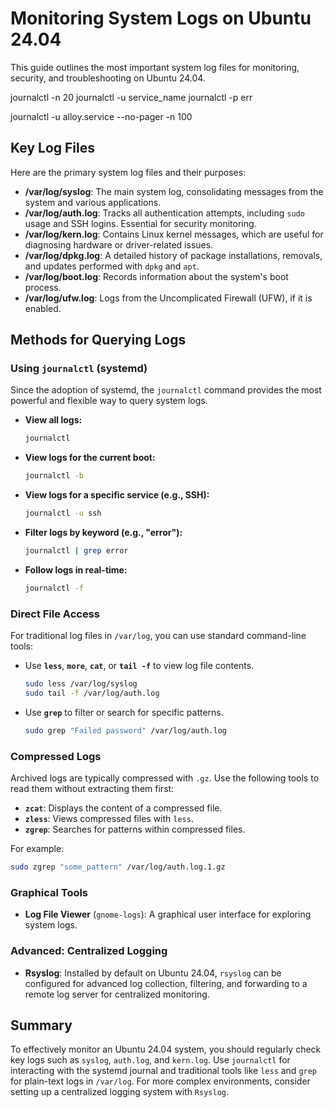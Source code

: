 # Monitoring System Logs on Ubuntu 24.04

This guide outlines the most important system log files for monitoring, security, and troubleshooting on Ubuntu 24.04.

journalctl -n 20
journalctl -u service_name
journalctl -p err

journalctl -u alloy.service --no-pager -n 100

## Key Log Files

Here are the primary system log files and their purposes:

- **/var/log/syslog**: The main system log, consolidating messages from the system and various applications.
- **/var/log/auth.log**: Tracks all authentication attempts, including `sudo` usage and SSH logins. Essential for security monitoring.
- **/var/log/kern.log**: Contains Linux kernel messages, which are useful for diagnosing hardware or driver-related issues.
- **/var/log/dpkg.log**: A detailed history of package installations, removals, and updates performed with `dpkg` and `apt`.
- **/var/log/boot.log**: Records information about the system's boot process.
- **/var/log/ufw.log**: Logs from the Uncomplicated Firewall (UFW), if it is enabled.


## Methods for Querying Logs

### Using `journalctl` (systemd)

Since the adoption of systemd, the `journalctl` command provides the most powerful and flexible way to query system logs.

- **View all logs:**
  ```bash
  journalctl
  ```
- **View logs for the current boot:**
  ```bash
  journalctl -b
  ```
- **View logs for a specific service (e.g., SSH):**
  ```bash
  journalctl -u ssh
  ```
- **Filter logs by keyword (e.g., "error"):**
  ```bash
  journalctl | grep error
  ```
- **Follow logs in real-time:**
  ```bash
  journalctl -f
  ```

### Direct File Access

For traditional log files in `/var/log`, you can use standard command-line tools:

- Use **`less`**, **`more`**, **`cat`**, or **`tail -f`** to view log file contents.
  ```bash
  sudo less /var/log/syslog
  sudo tail -f /var/log/auth.log
  ```
- Use **`grep`** to filter or search for specific patterns.
  ```bash
  sudo grep "Failed password" /var/log/auth.log
  ```

### Compressed Logs

Archived logs are typically compressed with `.gz`. Use the following tools to read them without extracting them first:

- **`zcat`**: Displays the content of a compressed file.
- **`zless`**: Views compressed files with `less`.
- **`zgrep`**: Searches for patterns within compressed files.

For example:
```bash
sudo zgrep "some_pattern" /var/log/auth.log.1.gz
```

### Graphical Tools

- **Log File Viewer** (`gnome-logs`): A graphical user interface for exploring system logs.

### Advanced: Centralized Logging

- **Rsyslog**: Installed by default on Ubuntu 24.04, `rsyslog` can be configured for advanced log collection, filtering, and forwarding to a remote log server for centralized monitoring.

## Summary

To effectively monitor an Ubuntu 24.04 system, you should regularly check key logs such as `syslog`, `auth.log`, and `kern.log`. Use `journalctl` for interacting with the systemd journal and traditional tools like `less` and `grep` for plain-text logs in `/var/log`. For more complex environments, consider setting up a centralized logging system with `Rsyslog`.

